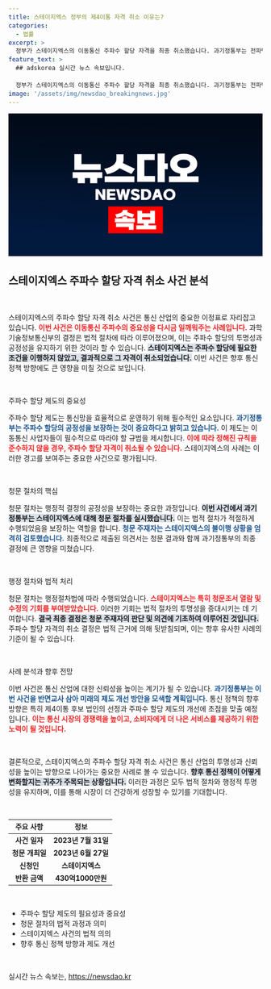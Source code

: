 ```yaml
---
title: 스테이지엑스 정부의 제4이통 자격 취소 이유는?
categories:
  - 법률
excerpt: >
  정부가 스테이지엑스의 이동통신 주파수 할당 자격을 최종 취소했습니다. 과기정통부는 전파법 불이행을 이유로, 스테이지엑스가 납부한 430억 원도 반환 조치한다고 발표했습니다.
feature_text: >
  ## adskorea 실시간 뉴스 속보입니다.

  정부가 스테이지엑스의 이동통신 주파수 할당 자격을 최종 취소했습니다. 과기정통부는 전파법 불이행을 이유로, 스테이지엑스가 납부한 430억 원도 반환 조치한다고 발표했습니다.
image: '/assets/img/newsdao_breakingnews.jpg'
---
```


<p><img src="/assets/img/newsdao_breakingnews.jpg" alt="adskorea 속보" /></p>

<h2 data-ke-size="size26">스테이지엑스 주파수 할당 자격 취소 사건 분석</h2>

<p data-ke-size="size16">&nbsp;</p>

<p>스테이지엑스의 주파수 할당 자격 취소 사건은 통신 산업의 중요한 이정표로 자리잡고 있습니다. <b><span style="color: #ee2323;">이번 사건은 이동통신 주파수의 중요성을 다시금 일깨워주는 사례입니다.</span></b> 과학기술정보통신부의 결정은 법적 절차에 따라 이루어졌으며, 이는 주파수 할당의 투명성과 공정성을 유지하기 위한 것이라 할 수 있습니다. <b><span style="background-color: #21538527;">스테이지엑스는 주파수 할당에 필요한 조건을 이행하지 않았고, 결과적으로 그 자격이 취소되었습니다.</span></b> 이번 사건은 향후 통신 정책 방향에도 큰 영향을 미칠 것으로 보입니다.</p>

<p data-ke-size="size16">&nbsp;</p>

<p>주파수 할당 제도의 중요성</p>

<p>주파수 할당 제도는 통신망을 효율적으로 운영하기 위해 필수적인 요소입니다. <b><span style="color: #1a5490;">과기정통부는 주파수 할당의 공정성을 보장하는 것이 중요하다고 밝히고 있습니다.</span></b> 이 제도는 이동통신 사업자들이 필수적으로 따라야 할 규범을 제시합니다. <b><span style="color: #ee2323;">이에 따라 정해진 규칙을 준수하지 않을 경우, 주파수 할당 자격이 취소될 수 있습니다.</span></b> 스테이지엑스의 사례는 이러한 경고를 보여주는 중요한 사건으로 평가됩니다.</p>

<p data-ke-size="size16">&nbsp;</p>

<p>청문 절차의 핵심</p>

<p>청문 절차는 행정적 결정의 공정성을 보장하는 중요한 과정입니다. <b><span style="background-color: #21538527;">이번 사건에서 과기정통부는 스테이지엑스에 대해 청문 절차를 실시했습니다.</span></b> 이는 법적 절차가 적절하게 수행되었음을 보장하는 역할을 합니다. <b><span style="color: #1a5490;">청문 주재자는 스테이지엑스의 불이행 상황을 엄격히 검토했습니다.</span></b> 최종적으로 제출된 의견서는 청문 결과와 함께 과기정통부의 최종 결정에 큰 영향을 미쳤습니다.</p>

<p data-ke-size="size16">&nbsp;</p>

<p>행정 절차와 법적 처리</p>

<p>청문 절차는 행정절차법에 따라 수행되었습니다. <b><span style="color: #ee2323;">스테이지엑스는 특히 청문조서 열람 및 수정의 기회를 부여받았습니다.</span></b> 이러한 기회는 법적 절차의 투명성을 증대시키는 데 기여합니다. <b><span style="background-color: #21538527;">결국 최종 결정은 청문 주재자의 판단 및 의견에 기초하여 이루어진 것입니다.</span></b> 주파수 할당 자격의 취소 결정은 법적 근거에 의해 뒷받침되며, 이는 향후 유사한 사례의 기준이 될 수 있습니다.</p>

<p data-ke-size="size16">&nbsp;</p>

<p>사례 분석과 향후 전망</p>

<p>이번 사건은 통신 산업에 대한 신뢰성을 높이는 계기가 될 수 있습니다. <b><span style="color: #1a5490;">과기정통부는 이번 사건을 반면교사 삼아 미래의 제도 개선 방안을 모색할 계획입니다.</span></b> 통신 정책의 향후 방향은 특히 제4이통 후보 법인의 선정과 주파수 할당 제도의 개선에 초점을 맞출 예정입니다. <b><span style="color: #ee2323;">이는 통신 시장의 경쟁력을 높이고, 소비자에게 더 나은 서비스를 제공하기 위한 노력이 될 것입니다.</span></b></p>

<p data-ke-size="size16">&nbsp;</p>

<p>결론적으로, 스테이지엑스의 주파수 할당 자격 취소 사건은 통신 산업의 투명성과 신뢰성을 높이는 방향으로 나아가는 중요한 사례로 볼 수 있습니다. <b><span style="background-color: #21538527;">향후 통신 정책이 어떻게 변화할지는 귀추가 주목되는 상황입니다.</span></b> 이러한 과정은 모두 법적 절차와 행정적 투명성을 유지하며, 이를 통해 시장이 더 건강하게 성장할 수 있기를 기대합니다.</p>

<p data-ke-size="size16">&nbsp;</p> 

<table style="width: 100%; border-collapse: collapse;">
    <thead>
        <tr>
            <th style="text-align: center;"><b>주요 사항</b></th>
            <th style="text-align: center;"><b>정보</b></th>
        </tr>
    </thead>
    <tbody>
        <tr>
            <td style="text-align: center; height: 17px;"><b>사건 일자</b></td>
            <td style="text-align: center; height: 17px;"><b>2023년 7월 31일</b></td>
        </tr>
        <tr>
            <td style="text-align: center; height: 17px;"><b>청문 개최일</b></td>
            <td style="text-align: center; height: 17px;"><b>2023년 6월 27일</b></td>
        </tr>
        <tr>
            <td style="text-align: center; height: 17px;"><b>신청인</b></td>
            <td style="text-align: center; height: 17px;"><b>스테이지엑스</b></td>
        </tr>
        <tr>
            <td style="text-align: center; height: 17px;"><b>반환 금액</b></td>
            <td style="text-align: center; height: 17px;"><b>430억1000만원</b></td>
        </tr>
    </tbody>
</table>

<p data-ke-size="size16">&nbsp;</p> 

<ul>
    <li>주파수 할당 제도의 필요성과 중요성</li>
    <li>청문 절차의 법적 과정과 의미</li>
    <li>스테이지엑스 사건의 법적 의의</li>
    <li>향후 통신 정책 방향과 제도 개선</li>
</ul> 

<p data-ke-size="size16">&nbsp;</p>
실시간 뉴스 속보는, <a href="https://newsdao.kr" rel="dofollow">https://newsdao.kr</a>


